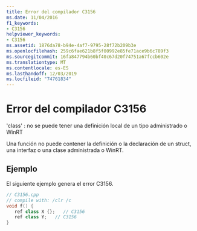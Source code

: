 ```yaml
---
title: Error del compilador C3156
ms.date: 11/04/2016
f1_keywords:
- C3156
helpviewer_keywords:
- C3156
ms.assetid: 1876da78-b94e-4af7-9795-28f72b209b3e
ms.openlocfilehash: 259c6fae621b8f5f00992e85fe71ace9b6c789f3
ms.sourcegitcommit: 16fa847794b60bf40c67d20f74751a67fccb602e
ms.translationtype: MT
ms.contentlocale: es-ES
ms.lasthandoff: 12/03/2019
ms.locfileid: "74761834"
---
```

# <a name="compiler-error-c3156"></a>Error del compilador C3156

'class' : no se puede tener una definición local de un tipo administrado o WinRT

Una función no puede contener la definición o la declaración de un struct, una interfaz o una clase administrada o WinRT.

## <a name="example"></a>Ejemplo

El siguiente ejemplo genera el error C3156.

```cpp
// C3156.cpp
// compile with: /clr /c
void f() {
   ref class X {};   // C3156
   ref class Y;   // C3156
}
```
